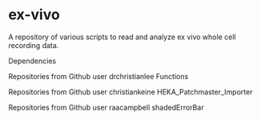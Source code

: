 # ex-vivo
A repository of various scripts to read and analyze ex vivo whole cell recording data. 

Dependencies 

Repositories from Github user drchristianlee
Functions

Repositories from Github user christiankeine
HEKA_Patchmaster_Importer

Repositories from Github user raacampbell
shadedErrorBar
